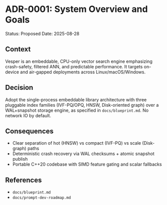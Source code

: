 # ADR-0001: System Overview and Goals

Status: Proposed
Date: 2025-08-28

## Context
Vesper is an embeddable, CPU-only vector search engine emphasizing crash-safety, filtered ANN, and predictable performance. It targets on-device and air-gapped deployments across Linux/macOS/Windows.

## Decision
Adopt the single-process embeddable library architecture with three pluggable index families (IVF-PQ/OPQ, HNSW, Disk-oriented graph) over a WAL+snapshot storage engine, as specified in `docs/blueprint.md`. No network IO by default.

## Consequences
- Clear separation of hot (HNSW) vs compact (IVF-PQ) vs scale (Disk-graph) paths
- Deterministic crash recovery via WAL checksums + atomic snapshot publish
- Portable C++20 codebase with SIMD feature gating and scalar fallbacks

## References
- `docs/blueprint.md`
- `docs/prompt-dev-roadmap.md`

